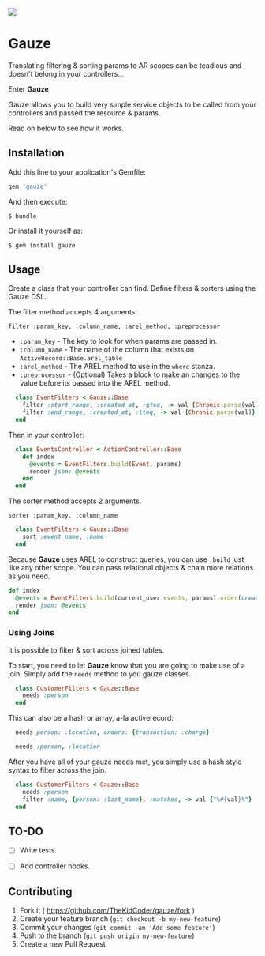 ![](http://cdn.flaticon.com/png/256/33311.png) 
# Gauze

Translating filtering & sorting params to AR scopes can be teadious and doesn't belong in your controllers...

Enter **Gauze**

Gauze allows you to build very simple service objects to be called from your controllers and passed the resource & params.

Read on below to see how it works.

## Installation

Add this line to your application's Gemfile:

```ruby
gem 'gauze'
```

And then execute:

    $ bundle

Or install it yourself as:

    $ gem install gauze

## Usage

Create a class that your controller can find.
Define filters & sorters using the Gauze DSL.

The filter method accepts 4 arguments.

`filter :param_key, :column_name, :arel_method, :preprocessor`

* `:param_key` - The key to look for when params are passed in.
* `:column_name` - The name of the column that exists on `ActiveRecord::Base.arel_table`
* `:arel_method` - The AREL method to use in the `where` stanza.
* `:preprocessor` - (Optional) Takes a block to make an changes to the value before its passed into the AREL method. 

```ruby
  class EventFilters < Gauze::Base
    filter :start_range, :created_at, :gteq, -> val {Chronic.parse(val)}
    filter :end_range, :created_at, :lteq, -> val {Chronic.parse(val)}
  end
```

Then in your controller:
```ruby
  class EventsController < ActionController::Base
    def index
      @events = EventFilters.build(Event, params)
      render json: @events
    end
  end
```

The sorter method accepts 2 arguments.

`sorter :param_key, :column_name`


```ruby
  class EventFilters < Gauze::Base
    sort :event_name, :name
  end
```

Because **Gauze** uses AREL to construct queries, you can use `.build` just like any other scope. You can pass relational objects & chain more relations as you need.
```ruby
def index
  @events = EventFilters.build(current_user.events, params).order(created_at: :desc).where(name: "Football Game")
  render json: @events
end
```

### Using Joins

It is possible to filter & sort across joined tables.

To start, you need to let **Gauze** know that you are going to make use of a join.
Simply add the `needs` method to you gauze classes.

```ruby
  class CustomerFilters < Gauze::Base
    needs :person
  end
```

This can also be a hash or array, a-la activerecord:
```ruby
  needs person: :location, orders: {transaction: :charge}
```

```ruby
  needs :person, :location
```

After you have all of your gauze needs met, you simply use a hash style syntax to filter across the join.
```ruby
  class CustomerFilters < Gauze::Base
    needs :person
    filter :name, {person: :last_name}, :matches, -> val {"%#{val}%"}
  end
```


## TO-DO
- [ ] Write tests.
- [ ] Add controller hooks.
 


## Contributing

1. Fork it ( https://github.com/TheKidCoder/gauze/fork )
2. Create your feature branch (`git checkout -b my-new-feature`)
3. Commit your changes (`git commit -am 'Add some feature'`)
4. Push to the branch (`git push origin my-new-feature`)
5. Create a new Pull Request
